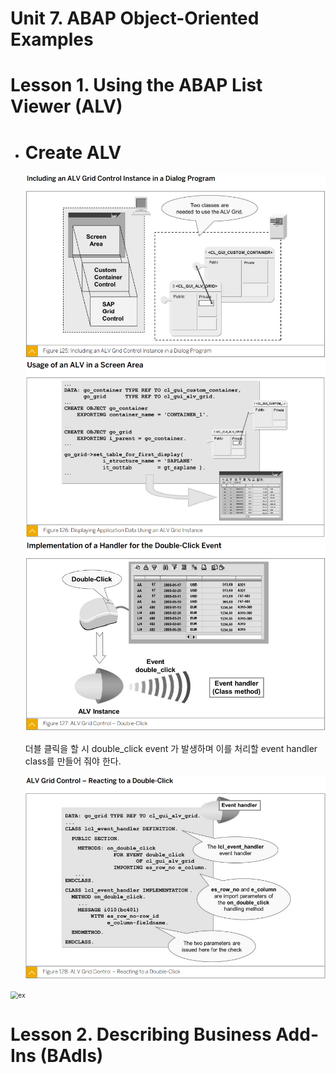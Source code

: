 # Unit 7. ABAP Object-Oriented Examples





# Lesson 1. Using the ABAP List Viewer (ALV)



* # Create ALV

  <img src="img/ex1.png" alt="ex" style="zoom:75%;" />

  <img src="img/ex2.png" alt="ex" style="zoom:75%;" />

  <img src="img/ex3.png" alt="ex" style="zoom:75%;" />

  더블 클릭을 할 시 double_click event 가 발생하며 이를 처리할 event handler class를 만들어 줘야 한다.

  <img src="img/ex4.png" alt="ex" style="zoom:75%;" />

  

  

  

















<img src="img/ex.png" alt="ex" style="zoom:75%;" />





# Lesson 2. Describing Business Add-Ins (BAdls)